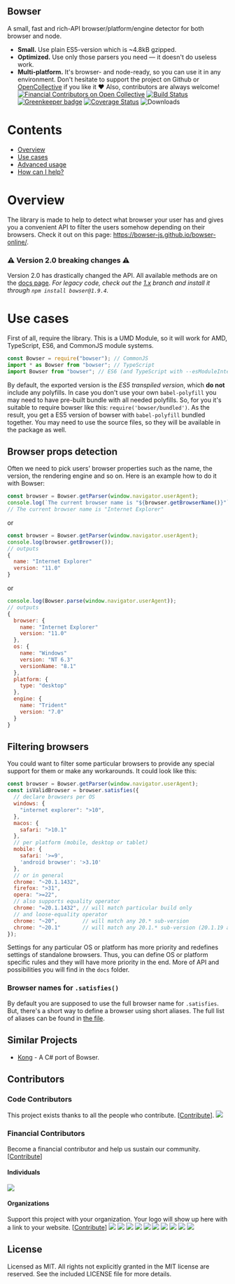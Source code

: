 ## Bowser
A small, fast and rich-API browser/platform/engine detector for both browser and node.
- **Small.** Use plain ES5-version which is ~4.8kB gzipped.
- **Optimized.** Use only those parsers you need — it doesn't do useless work.
- **Multi-platform.** It's browser- and node-ready, so you can use it in any environment.
Don't hesitate to support the project on Github or [OpenCollective](https://opencollective.com/bowser) if you like it ❤️ Also, contributors are always welcome!
[![Financial Contributors on Open Collective](https://opencollective.com/bowser/all/badge.svg?label=financial+contributors)](https://opencollective.com/bowser) [![Build Status](https://travis-ci.org/lancedikson/bowser.svg?branch=master)](https://travis-ci.org/lancedikson/bowser/)  [![Greenkeeper badge](https://badges.greenkeeper.io/lancedikson/bowser.svg)](https://greenkeeper.io/)  [![Coverage Status](https://coveralls.io/repos/github/lancedikson/bowser/badge.svg?branch=master)](https://coveralls.io/github/lancedikson/bowser?branch=master) ![Downloads](https://img.shields.io/npm/dm/bowser)
# Contents
- [Overview](#overview)
- [Use cases](#use-cases)
- [Advanced usage](#advanced-usage)
- [How can I help?](#contributing)
# Overview
The library is made to help to detect what browser your user has and gives you a convenient API to filter the users somehow depending on their browsers. Check it out on this page: https://bowser-js.github.io/bowser-online/.
### ⚠️ Version 2.0 breaking changes ⚠️
Version 2.0 has drastically changed the API. All available methods are on the [docs page](https://lancedikson.github.io/bowser/docs).
_For legacy code, check out the [1.x](https://github.com/lancedikson/bowser/tree/v1.x) branch and install it through `npm install bowser@1.9.4`._
# Use cases
First of all, require the library. This is a UMD Module, so it will work for AMD, TypeScript, ES6, and CommonJS module systems.
```javascript
const Bowser = require("bowser"); // CommonJS
import * as Bowser from "bowser"; // TypeScript
import Bowser from "bowser"; // ES6 (and TypeScript with --esModuleInterop enabled)
```
By default, the exported version is the *ES5 transpiled version*, which **do not** include any polyfills.
In case you don't use your own `babel-polyfill` you may need to have pre-built bundle with all needed polyfills.
So, for you it's suitable to require bowser like this: `require('bowser/bundled')`.
As the result, you get a ES5 version of bowser with `babel-polyfill` bundled together.
You may need to use the source files, so they will be available in the package as well.
## Browser props detection
Often we need to pick users' browser properties such as the name, the version, the rendering engine and so on. Here is an example how to do it with Bowser:
```javascript
const browser = Bowser.getParser(window.navigator.userAgent);
console.log(`The current browser name is "${browser.getBrowserName()}"`);
// The current browser name is "Internet Explorer"
```
or
```javascript
const browser = Bowser.getParser(window.navigator.userAgent);
console.log(browser.getBrowser());
// outputs
{
  name: "Internet Explorer"
  version: "11.0"
}
```
or
```javascript
console.log(Bowser.parse(window.navigator.userAgent));
// outputs
{
  browser: {
    name: "Internet Explorer"
    version: "11.0"
  },
  os: {
    name: "Windows"
    version: "NT 6.3"
    versionName: "8.1"
  },
  platform: {
    type: "desktop"
  },
  engine: {
    name: "Trident"
    version: "7.0"
  }
}
```
## Filtering browsers
You could want to filter some particular browsers to provide any special support for them or make any workarounds.
It could look like this:
```javascript
const browser = Bowser.getParser(window.navigator.userAgent);
const isValidBrowser = browser.satisfies({
  // declare browsers per OS
  windows: {
    "internet explorer": ">10",
  },
  macos: {
    safari: ">10.1"
  },
  // per platform (mobile, desktop or tablet)
  mobile: {
    safari: '>=9',
    'android browser': '>3.10'
  },
  // or in general
  chrome: "~20.1.1432",
  firefox: ">31",
  opera: ">=22",
  // also supports equality operator
  chrome: "=20.1.1432", // will match particular build only
  // and loose-equality operator
  chrome: "~20",        // will match any 20.* sub-version
  chrome: "~20.1"       // will match any 20.1.* sub-version (20.1.19 as well as 20.1.12.42-alpha.1)
});
```
Settings for any particular OS or platform has more priority and redefines settings of standalone browsers.
Thus, you can define OS or platform specific rules and they will have more priority in the end.
More of API and possibilities you will find in the `docs` folder.
### Browser names for `.satisfies()`
By default you are supposed to use the full browser name for `.satisfies`.
But, there's a short way to define a browser using short aliases. The full
list of aliases can be found in [the file](src/constants.js).
## Similar Projects
* [Kong](https://github.com/BigBadBleuCheese/Kong) - A C# port of Bowser.
## Contributors
### Code Contributors
This project exists thanks to all the people who contribute. [[Contribute](CONTRIBUTING.md)].
<a href="https://github.com/lancedikson/bowser/graphs/contributors"><img src="https://opencollective.com/bowser/contributors.svg?width=890&button=false" /></a>
### Financial Contributors
Become a financial contributor and help us sustain our community. [[Contribute](https://opencollective.com/bowser/contribute)]
#### Individuals
<a href="https://opencollective.com/bowser"><img src="https://opencollective.com/bowser/individuals.svg?width=890"></a>
#### Organizations
Support this project with your organization. Your logo will show up here with a link to your website. [[Contribute](https://opencollective.com/bowser/contribute)]
<a href="https://opencollective.com/bowser/organization/0/website"><img src="https://opencollective.com/bowser/organization/0/avatar.svg"></a>
<a href="https://opencollective.com/bowser/organization/1/website"><img src="https://opencollective.com/bowser/organization/1/avatar.svg"></a>
<a href="https://opencollective.com/bowser/organization/2/website"><img src="https://opencollective.com/bowser/organization/2/avatar.svg"></a>
<a href="https://opencollective.com/bowser/organization/3/website"><img src="https://opencollective.com/bowser/organization/3/avatar.svg"></a>
<a href="https://opencollective.com/bowser/organization/4/website"><img src="https://opencollective.com/bowser/organization/4/avatar.svg"></a>
<a href="https://opencollective.com/bowser/organization/5/website"><img src="https://opencollective.com/bowser/organization/5/avatar.svg"></a>
<a href="https://opencollective.com/bowser/organization/6/website"><img src="https://opencollective.com/bowser/organization/6/avatar.svg"></a>
<a href="https://opencollective.com/bowser/organization/7/website"><img src="https://opencollective.com/bowser/organization/7/avatar.svg"></a>
<a href="https://opencollective.com/bowser/organization/8/website"><img src="https://opencollective.com/bowser/organization/8/avatar.svg"></a>
<a href="https://opencollective.com/bowser/organization/9/website"><img src="https://opencollective.com/bowser/organization/9/avatar.svg"></a>
## License
Licensed as MIT. All rights not explicitly granted in the MIT license are reserved. See the included LICENSE file for more details.
